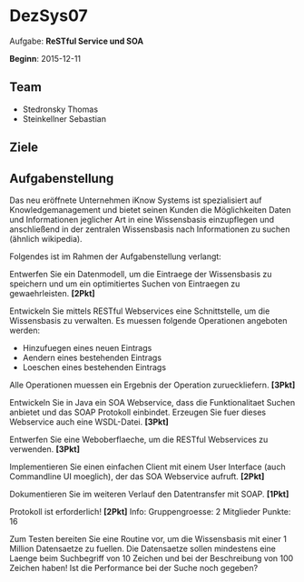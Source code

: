 # DezSys07

Aufgabe: **ReSTful Service und SOA**

**Beginn**: 2015-12-11

## Team

- Stedronsky Thomas
- Steinkellner Sebastian

## Ziele

## Aufgabenstellung

Das neu eröffnete Unternehmen iKnow Systems ist spezialisiert auf Knowledgemanagement und bietet seinen Kunden die Möglichkeiten Daten und Informationen jeglicher Art in eine Wissensbasis einzupflegen und anschließend in der zentralen Wissensbasis nach Informationen zu suchen (ähnlich wikipedia).

Folgendes ist im Rahmen der Aufgabenstellung verlangt:

Entwerfen Sie ein Datenmodell, um die Eintraege der Wissensbasis zu speichern und um ein optimitiertes Suchen von Eintraegen zu gewaehrleisten. **[2Pkt]**

Entwickeln Sie mittels RESTful Webservices eine Schnittstelle, um die Wissensbasis zu verwalten. Es muessen folgende Operationen angeboten werden:
- Hinzufuegen eines neuen Eintrags
- Aendern eines bestehenden Eintrags
- Loeschen eines bestehenden Eintrags

Alle Operationen muessen ein Ergebnis der Operation zurueckliefern. **[3Pkt]**

Entwickeln Sie in Java ein SOA Webservice, dass die Funktionalitaet Suchen anbietet und das SOAP Protokoll einbindet. Erzeugen Sie fuer dieses Webservice auch eine WSDL-Datei. **[3Pkt]**

Entwerfen Sie eine Weboberflaeche, um die RESTful Webservices zu verwenden. **[3Pkt]**

Implementieren Sie einen einfachen Client mit einem User Interface (auch Commandline UI moeglich), der das SOA Webservice aufruft. **[2Pkt]**

Dokumentieren Sie im weiteren Verlauf den Datentransfer mit SOAP. **[1Pkt]**

Protokoll ist erforderlich! **[2Pkt]**
Info:
Gruppengroesse: 2 Mitglieder
Punkte: 16

Zum Testen bereiten Sie eine Routine vor, um die Wissensbasis mit einer 1 Million Datensaetze zu fuellen. Die Datensaetze sollen mindestens eine Laenge beim Suchbegriff von 10 Zeichen und bei der Beschreibung von 100 Zeichen haben! Ist die Performance bei der Suche noch gegeben?
